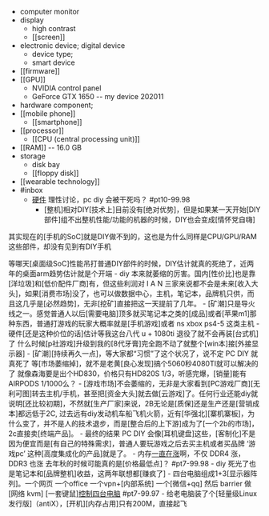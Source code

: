 - computer monitor
- display
    - high contrast
    - [[screen]]
- electronic device; digital device
    - device type;
    - smart device
- [[firmware]]
- [[GPU]]
    - NVIDIA control panel
    - GeForce GTX 1650 -- my device 202011
- hardware component;
- [[mobile phone]]
    - [[smartphone]]
- [[processor]]
    - [[CPU (central processing unit)]]
- [[RAM]] -- 16.0 GB
- storage
    - disk bay
    - [[floppy disk]]
- [[wearable technology]]
- #inbox
    - [硬件](https://bbs.saraba1st.com/2b/thread-1999436-2-1.html) 理性讨论，pc diy 会被干死吗？ #pt10-99.98
        - [整机]相对DIY[技术上]目前没有[绝对优势]，但是如果某一天开始[DIY部件]组不出整机性能/功能的机器的时候，DIY也会变成[情怀党自嗨]

其实现在的[手机的SoC]就是DIY做不到的，这也是为什么同样是CPU/GPU/RAM这些部件，却没有见到有DIY手机

等哪天[桌面级SoC]性能吊打普通DIY部件的时候，DIY估计就真的死绝了，近两年的桌面arm趋势估计就是个开端
        - diy 本来就萎缩的厉害。国内[性价比]也是靠[洋垃圾]和[低价配件厂商]有，但这些利润对 I A N 三家来说都不会是未来[收入大头]，如果[消费市场]没了，也可以做数据中心，主机，笔记本，品牌机只供，而且这几乎是[必然趋势]，无非[挖矿]直接把这一天提前了几年。
            - [矿潮]只是导火线之一。感觉普通人以后[需要电脑]顶多就买笔记本之类的[成品]或者[苹果m1]那种东西，普通打游戏的玩家大概率就是[手机游戏]或者 ns xbox ps4-5 这类主机
        - 硬件[还是这种价位的话]估计等我这台八代 u + 1080ti 退役了就不会再装[台式机]了
什么时候[p社游戏]升级到我的[8代牙膏]完全跑不动了就整个[win本]接[外接显示器]
        - [矿潮][持续再久一点]，等大家都“习惯”了这个状况了，说不定 PC DIY 就真死了
等[市场萎缩掉]，就不是老黄[良心发现]搞个5060秒4080TI就可以解决的了
就像森海要是出个HD830，价格只有HD820S 1/3，听感完爆，[销量]能有AIRPODS 1/1000么？
            - [游戏市场]不会萎缩的，无非是大家看到[PC游戏厂商][无利可图]转去主机/手机，甚至把[资金大头]就去做[云游戏]了。任何行业还能diy就说明[还比较初期]，不然就[生产厂家]来说，2B无论是[质保]还是生产还是[营销成本]都远低于2C, 过去远有diy发动机车船飞机火箭，近有[华强北][寨机寨板]，为什么变了，并不是人的技术退步，而是[整合后的上下游]成为了[一个2b的市场]，2c直接卖[终端产品]。
                - 最终的结果 PC DIY 会像[耳机键盘]这些，[客制化]不是因为便宜而是[有自己的特殊需求]，普通人要玩游戏之后去买主机或者买品牌 ‘游戏pc’ 这种[高度集成化的产品]就是了。
    - 内存[一直在涨](https://bbs.saraba1st.com/2b/thread-1999261-1-2.html)啊，不仅 DDR4 涨，DDR3 也涨
去年秋的时候可能真的是[价格最低点]？ #pt7-99.98
        - diy 死光了也是笔记本和[品牌整机]收益，这两年联想都[赚疯了]
    - 四台电脑组成1+3[显示器阵列]。一个网页 一个office 一个vpn+[内部系统]  一个[微信+qq]
然后 barrier 做[网络 kvm] [一套键鼠][控制四台电脑](https://bbs.saraba1st.com/2b/thread-1997478-3-1.html) #pt7-99.97
        - 给老电脑装了个[轻量级Linux发行版]（antiX），[开机][内存占用]只有200M，直接起飞
